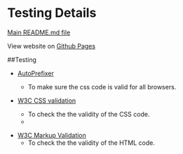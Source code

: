 # Testing Details

[Main README.md file](https://github.com/freddorn/relaxing-hotsprings/tree/master/README.md/)

View website on [Github Pages](https://freddorn.github.io/relaxing-hotsprings/)

##Testing

* [AutoPrefixer](https://autoprefixer.github.io/)
    - To make sure the css code is valid for all browsers.

* [W3C CSS validation](https://jigsaw.w3.org/css-validator/)
    - To check the the validity of the CSS code. 
    - 
- [W3C Markup Validation]( https://validator.w3.org/)
    - To check the the validity of the HTML code. 